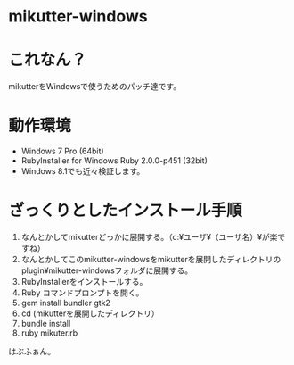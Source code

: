 mikutter-windows
================

# これなん？
mikutterをWindowsで使うためのパッチ達です。

# 動作環境
* Windows 7 Pro (64bit)
* RubyInstaller for Windows Ruby 2.0.0-p451 (32bit)
* Windows 8.1でも近々検証します。

# ざっくりとしたインストール手順
1. なんとかしてmikutterどっかに展開する。（c:¥ユーザ¥（ユーザ名）¥が楽ですね）
2. なんとかしてこのmikutter-windowsをmikutterを展開したディレクトリのplugin¥mikutter-windowsフォルダに展開する。
3. RubyInstallerをインストールする。
4. Ruby コマンドプロンプトを開く。
5. gem install bundler gtk2
6. cd (mikutterを展開したディレクトリ）
7. bundle install
8. ruby mikuter.rb

はぶふぁん。
